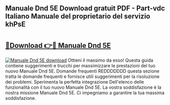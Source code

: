 ## Manuale Dnd 5E Download gratuit PDF - Part-vdc Italiano Manuale del proprietario del servizio khPsE

# <h2><a href="http://dfa5j5.blite.top/?on=Manuale+Dnd+5E">🔗Download 👉🔴 Manuale Dnd 5E</a></h2>

[![Manuale Dnd 5E download](https://i.imgur.com/lujVjoI.png)](http://dfa5j5.blite.top/?on=Manuale+Dnd+5E)
Ottieni il massimo da esso! Questa guida contiene suggerimenti e trucchi per massimizzare le prestazioni del tuo nuovo Manuale Dnd 5E. Domande frequenti REDDDDDDD questa sezione tratta le domande frequenti e fornisce utili suggerimenti per la risoluzione dei problemi. Sperimenta la perfetta integrazione Dell'elenco delle funzionalità con il tuo nuovo Manuale Dnd 5E. La vostra soddisfazione è la nostra missione Manuale Dnd 5E. Ci impegniamo a garantire la tua massima soddisfazione.
